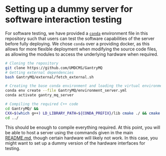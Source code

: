 # Setting up a dummy server for software interaction testing

For software testing, we have provided a [`conda`][conda] environment file in
this repository such that users can test the software capabilities of the
server before fully deploying. We chose `conda` over a providing docker, as
this allows for more flexible deployment when modifying the source code files,
as allowing the modules to access the underlying hardware when required.

```bash
# Cloning the repository
git clone https://github.com/UMDCMS/GantryMQ
# Getting external dependencies
bash GantryMQ/external/fetch_external.sh

# Creating the base conda environment and loading the virtual environment
conda env create --file GantryMQ/environment_server.yml
conda activate gantry_mq_server

# Compiling the required C++ code
cd GantryMQ/ && 
CXX=$(which g++) LD_LIBRARY_PATH=${CONDA_PREFIX}/lib cmake ./ && cmake --build ./
cd ../
```

This should be enough to compile everything required. At this point, you will
be able to host a server using the commands given in the main
[README.md](../README.md), though certain hardware will likely not work. In
this case, you might want to set up a dummy version of the hardware interfaces
for testing.

[conda]: https://conda.io/projects/conda/en/latest/index.html
